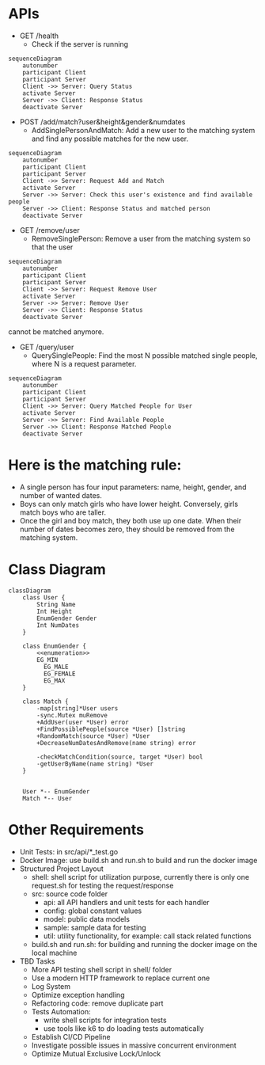 # APIs
- GET /health
  - Check if the server is running
```mermaid
sequenceDiagram
    autonumber
    participant Client
    participant Server
    Client ->> Server: Query Status
    activate Server
    Server ->> Client: Response Status
    deactivate Server
```
- POST /add/match?user&height&gender&numdates
  - AddSinglePersonAndMatch: Add a new user to the matching system and find any possible matches for the new user.
```mermaid
sequenceDiagram
    autonumber
    participant Client
    participant Server
    Client ->> Server: Request Add and Match
    activate Server
    Server ->> Server: Check this user's existence and find available people
    Server ->> Client: Response Status and matched person
    deactivate Server
```
- GET /remove/user
  - RemoveSinglePerson: Remove a user from the matching system so that the user
```mermaid
sequenceDiagram
    autonumber
    participant Client
    participant Server
    Client ->> Server: Request Remove User
    activate Server
    Server ->> Server: Remove User
    Server ->> Client: Response Status
    deactivate Server
```
cannot be matched anymore.
- GET /query/user
  - QuerySinglePeople: Find the most N possible matched single people, where N is a
request parameter.
```mermaid
sequenceDiagram
    autonumber
    participant Client
    participant Server
    Client ->> Server: Query Matched People for User
    activate Server
    Server ->> Server: Find Available People
    Server ->> Client: Response Matched People
    deactivate Server
```

# Here is the matching rule:
- A single person has four input parameters: name, height, gender, and number of
wanted dates.
- Boys can only match girls who have lower height. Conversely, girls match boys who
are taller.
- Once the girl and boy match, they both use up one date. When their number of dates
becomes zero, they should be removed from the matching system.

# Class Diagram
```mermaid
classDiagram
    class User {
        String Name
        Int Height
        EnumGender Gender
        Int NumDates
    }

    class EnumGender {
        <<enumeration>>
        EG_MIN
	      EG_MALE
	      EG_FEMALE
	      EG_MAX
    }

    class Match {
        -map[string]*User users
        -sync.Mutex muRemove
        +AddUser(user *User) error
        +FindPossiblePeople(source *User) []string
        +RandomMatch(source *User) *User
        +DecreaseNumDatesAndRemove(name string) error

        -checkMatchCondition(source, target *User) bool
        -getUserByName(name string) *User
    }

    
    User *-- EnumGender
    Match *-- User
```

# Other Requirements
- Unit Tests: in src/api/*_test.go
- Docker Image: use build.sh and run.sh to build and run the docker image
- Structured Project Layout
  - shell: shell script for utilization purpose, currently there is only one request.sh for testing the request/response
  - src: source code folder
    - api: all API handlers and unit tests for each handler
    - config: global constant values
    - model: public data models
    - sample: sample data for testing
    - util: utility functionality, for example: call stack related functions
  - build.sh and run.sh: for building and running the docker image on the local machine
- TBD Tasks
  - More API testing shell script in shell/ folder
  - Use a modern HTTP framework to replace current one
  - Log System
  - Optimize exception handling
  - Refactoring code: remove duplicate part
  - Tests Automation: 
    - write shell scripts for integration tests
    - use tools like k6 to do loading tests automatically
  - Establish CI/CD Pipeline
  - Investigate possible issues in massive concurrent environment
  - Optimize Mutual Exclusive Lock/Unlock
